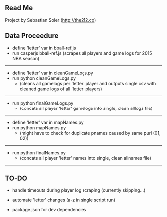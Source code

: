 ## Read Me

Project by Sebastian Soler (http://the212.co)

## Data Proceedure

* define 'letter' var in bball-ref.js
* run casperjs bball-ref.js (scrapes all players and game logs for 2015 NBA season)

-------------------------

* define 'letter' var in cleanGameLogs.py
* run python cleanGameLogs.py
  * (cleans all gamelogs per 'letter' player and outputs single csv with cleaned game logs of all 'letter' players)

-------------------------

* run python finalGameLogs.py
  * (concats all player 'letter' gamelogs into single, clean alllogs file)

-------------------------

* define 'letter' var in mapNames.py
* run python mapNames.py
  * (might have to check for duplicate pnames caused by same purl (01, 02))

-------------------------

* run python finalNames.py
  * (concats all player 'letter' names into single, clean allnames file)

-------------------------

## TO-DO

* handle timeouts during player log scraping (currently skipping...)

* automate 'letter' changes (a-z in single script run)

* package.json for dev dependencies



